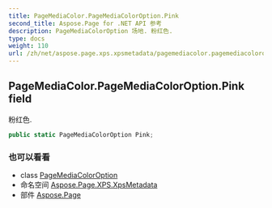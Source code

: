 ```yaml
---
title: PageMediaColor.PageMediaColorOption.Pink
second_title: Aspose.Page for .NET API 参考
description: PageMediaColorOption 场地. 粉红色.
type: docs
weight: 110
url: /zh/net/aspose.page.xps.xpsmetadata/pagemediacolor.pagemediacoloroption/pink/
---
```

## PageMediaColor.PageMediaColorOption.Pink field

粉红色.

```csharp
public static PageMediaColorOption Pink;
```

### 也可以看看

* class [PageMediaColorOption](../)
* 命名空间 [Aspose.Page.XPS.XpsMetadata](../../pagemediacolor.pagemediacoloroption/)
* 部件 [Aspose.Page](../../../)


